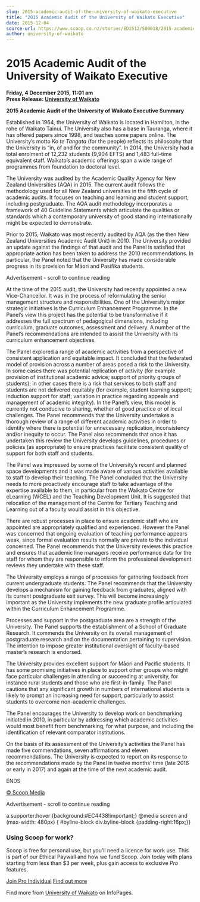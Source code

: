 ```yaml
---
slug: 2015-academic-audit-of-the-university-of-waikato-executive
title: "2015 Academic Audit of the University of Waikato Executive"
date: 2015-12-04
source-url: https://www.scoop.co.nz/stories/ED1512/S00018/2015-academic-audit-of-the-university-of-waikato-executive.htm
author: university-of-waikato
---
```

2015 Academic Audit of the University of Waikato Executive
==========================================================

**Friday, 4 December 2015, 11:01 am**  
**Press Release: [University of Waikato](https://info.scoop.co.nz/University_of_Waikato)**

**2015 Academic Audit of the University of Waikato Executive Summary**

Established in 1964, the University of Waikato is located in Hamilton, in the rohe of Waikato Tainui. The University also has a base in Tauranga, where it has offered papers since 1998, and teaches some papers online. The University’s motto _Ko te Tangata_ (for the people) reflects its philosophy that the University is “in, of and for the community”. In 2014, the University had a total enrolment of 12,232 students (9,904 EFTS) and 1,483 full-time equivalent staff. Waikato’s academic offerings span a wide range of programmes from foundation to doctoral level.

The University was audited by the Academic Quality Agency for New Zealand Universities (AQA) in 2015. The current audit follows the methodology used for all New Zealand universities in the fifth cycle of academic audits. It focuses on teaching and learning and student support, including postgraduate. The AQA audit methodology incorporates a framework of 40 Guideline Statements which articulate the qualities or standards which a contemporary university of good standing internationally might be expected to demonstrate.

Prior to 2015, Waikato was most recently audited by AQA (as the then New Zealand Universities Academic Audit Unit) in 2010. The University provided an update against the findings of that audit and the Panel is satisfied that appropriate action has been taken to address the 2010 recommendations. In particular, the Panel noted that the University has made considerable progress in its provision for Māori and Pasifika students.

Advertisement - scroll to continue reading





At the time of the 2015 audit, the University had recently appointed a new Vice-Chancellor. It was in the process of reformulating the senior management structure and responsibilities. One of the University’s major strategic initiatives is the Curriculum Enhancement Programme. In the Panel’s view this project has the potential to be transformative if it addresses the full spectrum of pedagogical dimensions, including curriculum, graduate outcomes, assessment and delivery. A number of the Panel’s recommendations are intended to assist the University with its curriculum enhancement objectives.

The Panel explored a range of academic activities from a perspective of consistent application and equitable impact. It concluded that the federated model of provision across a number of areas posed a risk to the University. In some cases there was potential replication of activity (for example provision of institutional academic advice; support of priority groups of students); in other cases there is a risk that services to both staff and students are not delivered equitably (for example, student learning support; induction support for staff; variation in practice regarding appeals and management of academic integrity). In the Panel’s view, this model is currently not conducive to sharing, whether of good practice or of local challenges. The Panel recommends that the University undertakes a thorough review of a range of different academic activities in order to identify where there is potential for unnecessary replication, inconsistency and/or inequity to occur. The Panel also recommends that once it has undertaken this review the University develops guidelines, procedures or policies (as appropriate) to ensure practices facilitate consistent quality of support for both staff and students.

The Panel was impressed by some of the University’s recent and planned space developments and it was made aware of various activities available to staff to develop their teaching. The Panel concluded that the University needs to more proactively encourage staff to take advantage of the expertise available to them, in particular from the Waikato Centre for eLearning (WCEL) and the Teaching Development Unit. It is suggested that relocation of the management of the Centre for Tertiary Teaching and Learning out of a faculty would assist in this objective.

There are robust processes in place to ensure academic staff who are appointed are appropriately qualified and experienced. However the Panel was concerned that ongoing evaluation of teaching performance appears weak, since formal evaluation results normally are private to the individual concerned. The Panel recommends that the University reviews this practice and ensures that academic line managers receive performance data for the staff for whom they are responsible to inform the professional development reviews they undertake with these staff.

The University employs a range of processes for gathering feedback from current undergraduate students. The Panel recommends that the University develops a mechanism for gaining feedback from graduates, aligned with its current postgraduate exit survey. This will become increasingly important as the University implements the new graduate profile articulated within the Curriculum Enhancement Programme.

Processes and support in the postgraduate area are a strength of the University. The Panel supports the establishment of a School of Graduate Research. It commends the University on its overall management of postgraduate research and on the documentation pertaining to supervision. The intention to impose greater institutional oversight of faculty-based master’s research is endorsed.

The University provides excellent support for Māori and Pacific students. It has some promising initiatives in place to support other groups who might face particular challenges in attending or succeeding at university, for instance rural students and those who are first-in-family. The Panel cautions that any significant growth in numbers of international students is likely to prompt an increasing need for support, particularly to assist students to overcome non-academic challenges.

The Panel encourages the University to develop work on benchmarking initiated in 2010, in particular by addressing which academic activities would most benefit from benchmarking, for what purpose, and including the identification of relevant comparator institutions.

On the basis of its assessment of the University’s activities the Panel has made five commendations, seven affirmations and eleven recommendations. The University is expected to report on its response to the recommendations made by the Panel in twelve months’ time (late 2016 or early in 2017) and again at the time of the next academic audit.

ENDS

[© Scoop Media](http://www.scoop.co.nz/about/terms.html)  

Advertisement - scroll to continue reading



a.supporter:hover {background:#EC4438!important;} @media screen and (max-width: 480px) { #byline-block div.byline-block {padding-right:16px;}}

### Using Scoop for work?

Scoop is free for personal use, but you’ll need a licence for work use. This is part of our Ethical Paywall and how we fund Scoop. Join today with plans starting from less than $3 per week, plus gain access to exclusive _Pro_ features.  
  
[Join Pro Individual](https://pro.scoop.co.nz/Individual/?from=ProIn24) [Find out more](https://pro.scoop.co.nz/using-scoop-for-work/?from=ProIn24)

Find more from [University of Waikato](https://info.scoop.co.nz/University_of_Waikato) on InfoPages.